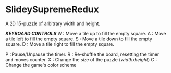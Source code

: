 # SlideySupremeRedux
A 2D 15-puzzle of arbitrary width and height.

***KEYBOARD CONTROLS***
W : Move a tile up to fill the empty square.
A : Move a tile left to fill the empty square.
S : Move a tile down to fill the empty square.
D : Move a tile right to fill the empty square.

P : Pause/Unpause the timer.
R : Re-shuffle the board, resetting the timer and moves counter.
X : Change the size of the puzzle (*width*x*height*)
C : Change the game's color scheme
